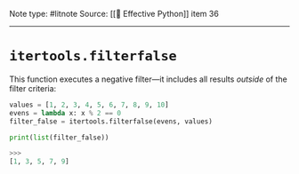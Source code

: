 Note type: #litnote
Source: [[📖 Effective Python]] item 36

---
# `itertools.filterfalse`
This function executes a negative filter—it includes all results *outside* of the filter criteria:
```python
values = [1, 2, 3, 4, 5, 6, 7, 8, 9, 10]
evens = lambda x: x % 2 == 0
filter_false = itertools.filterfalse(evens, values)

print(list(filter_false))

>>>
[1, 3, 5, 7, 9]
```